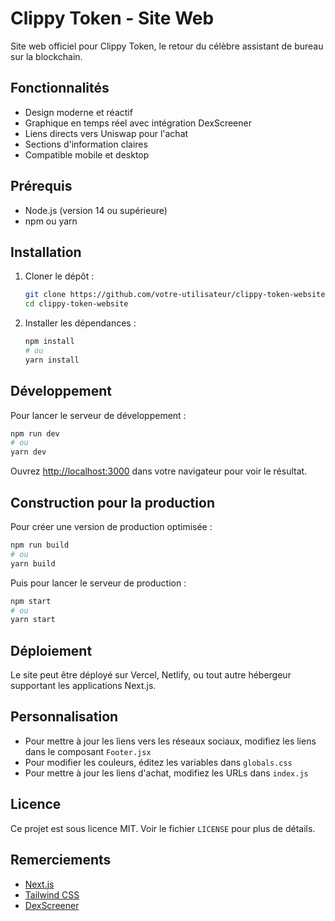 # Clippy Token - Site Web

Site web officiel pour Clippy Token, le retour du célèbre assistant de bureau sur la blockchain.

## Fonctionnalités

- Design moderne et réactif
- Graphique en temps réel avec intégration DexScreener
- Liens directs vers Uniswap pour l'achat
- Sections d'information claires
- Compatible mobile et desktop

## Prérequis

- Node.js (version 14 ou supérieure)
- npm ou yarn

## Installation

1. Cloner le dépôt :
   ```bash
   git clone https://github.com/votre-utilisateur/clippy-token-website.git
   cd clippy-token-website
   ```

2. Installer les dépendances :
   ```bash
   npm install
   # ou
   yarn install
   ```

## Développement

Pour lancer le serveur de développement :

```bash
npm run dev
# ou
yarn dev
```

Ouvrez [http://localhost:3000](http://localhost:3000) dans votre navigateur pour voir le résultat.

## Construction pour la production

Pour créer une version de production optimisée :

```bash
npm run build
# ou
yarn build
```

Puis pour lancer le serveur de production :

```bash
npm start
# ou
yarn start
```

## Déploiement

Le site peut être déployé sur Vercel, Netlify, ou tout autre hébergeur supportant les applications Next.js.

## Personnalisation

- Pour mettre à jour les liens vers les réseaux sociaux, modifiez les liens dans le composant `Footer.jsx`
- Pour modifier les couleurs, éditez les variables dans `globals.css`
- Pour mettre à jour les liens d'achat, modifiez les URLs dans `index.js`

## Licence

Ce projet est sous licence MIT. Voir le fichier `LICENSE` pour plus de détails.

## Remerciements

- [Next.js](https://nextjs.org/)
- [Tailwind CSS](https://tailwindcss.com/)
- [DexScreener](https://dexscreener.com/)
